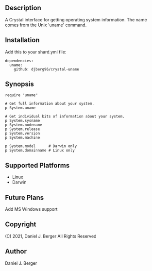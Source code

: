 ## Description
A Crystal interface for getting operating system information. The name
comes from the Unix 'uname' command.

## Installation
Add this to your shard.yml file:
```
dependencies:
  uname:
    github: djberg96/crystal-uname
```
## Synopsis
```
require "uname"

# Get full information about your system.
p System.uname

# Get individual bits of information about your system.
p System.sysname
p System.nodename
p System.release
p System.version
p System.machine

p System.model      # Darwin only
p System.domainname # Linux only
```

## Supported Platforms
* Linux
* Darwin

## Future Plans
Add MS Windows support

## Copyright
(C) 2021, Daniel J. Berger
All Rights Reserved

## Author
Daniel J. Berger
